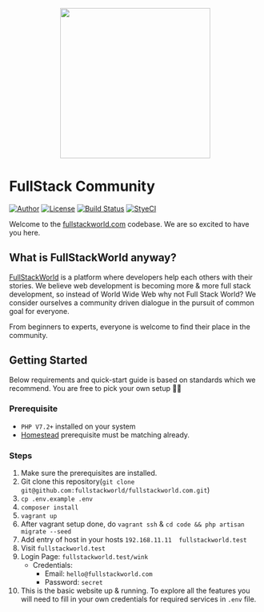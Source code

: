 <p align="center">
<img src="https://fullstackworld.com/img/logo/main.png" width="300px">
</p>



# FullStack Community

[![Author](http://img.shields.io/badge/author-@fullstack_world-blue.svg?style=flat-square)](https://twitter.com/fullstack_world)
[![License](https://img.shields.io/badge/license-MIT-brightgreen.svg?style=flat-square)](LICENSE.md)
[![Build Status](https://img.shields.io/travis/fullstackworld/fullstackworld.com/master.svg?style=flat-square)](https://travis-ci.org/fullstackworld/fullstackworld.com)
[![StyeCI](https://github.styleci.io/repos/188183391/shield)](https://github.styleci.io/repos/188183391/shield)

Welcome to the [fullstackworld.com](https://fullstackworld.com) codebase. We are so excited to have you here.

## What is FullStackWorld anyway?
[FullStackWorld](https://fullstackworld.com) is a platform where developers help each others with their stories. We believe web development is becoming more & more full stack development, so instead of World Wide Web why not Full Stack World? We consider ourselves a community driven dialogue in the pursuit of common goal for everyone.

From beginners to experts, everyone is welcome to find their place in the community.  


## Getting Started

Below requirements and quick-start guide is based on standards which we recommend. You are free to pick your own setup 👩‍💻

### Prerequisite

- `PHP V7.2+` installed on your system
- [Homestead](https://laravel.com/docs/5.8/homestead#installation-and-setup) prerequisite must be matching already.

### Steps

1. Make sure the prerequisites are installed.
2. Git clone this repository(`git clone git@github.com:fullstackworld/fullstackworld.com.git`)
3. `cp .env.example .env`
4. `composer install`
5. `vagrant up`
6. After vagrant setup done, do `vagrant ssh` & `cd code && php artisan migrate --seed`
7. Add entry of host in your hosts `192.168.11.11  fullstackworld.test`
8. Visit `fullstackworld.test`
9. Login Page: `fullstackworld.test/wink`
    - Credentials:
        - Email: `hello@fullstackworld.com`
        - Password: `secret`
10. This is the basic website up & running. To explore all the features you will need to fill in your own credentials for required services in `.env` file.  
